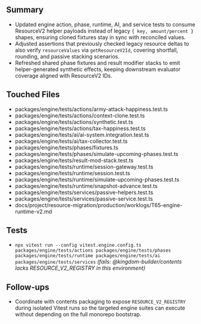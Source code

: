 ## Summary

- Updated engine action, phase, runtime, AI, and service tests to consume ResourceV2 helper payloads instead of legacy `{ key, amount/percent }` shapes, ensuring cloned fixtures stay in sync with reconciled values.
- Adjusted assertions that previously checked legacy resource deltas to also verify `resourceValues` via `getResourceV2Id`, covering shortfall, rounding, and passive stacking scenarios.
- Refreshed shared phase fixtures and result modifier stacks to emit helper-generated synthetic effects, keeping downstream evaluator coverage aligned with ResourceV2 IDs.

## Touched Files

- packages/engine/tests/actions/army-attack-happiness.test.ts
- packages/engine/tests/actions/context-clone.test.ts
- packages/engine/tests/actions/synthetic.test.ts
- packages/engine/tests/actions/tax-happiness.test.ts
- packages/engine/tests/ai/ai-system.integration.test.ts
- packages/engine/tests/ai/tax-collector.test.ts
- packages/engine/tests/phases/fixtures.ts
- packages/engine/tests/phases/simulate-upcoming-phases.test.ts
- packages/engine/tests/result-mod-stack.test.ts
- packages/engine/tests/runtime/session-gateway.test.ts
- packages/engine/tests/runtime/session.test.ts
- packages/engine/tests/runtime/simulate-upcoming-phases.test.ts
- packages/engine/tests/runtime/snapshot-advance.test.ts
- packages/engine/tests/services/passive-helpers.test.ts
- packages/engine/tests/services/passive-service.test.ts
- docs/project/resource-migration/production/worklogs/T65-engine-runtime-v2.md

## Tests

- `npx vitest run --config vitest.engine.config.ts packages/engine/tests/actions packages/engine/tests/phases packages/engine/tests/runtime packages/engine/tests/ai packages/engine/tests/services` _(fails: @kingdom-builder/contents lacks RESOURCE_V2_REGISTRY in this environment)_

## Follow-ups

- Coordinate with contents packaging to expose `RESOURCE_V2_REGISTRY` during isolated Vitest runs so the targeted engine suites can execute without depending on the full monorepo bootstrap.

